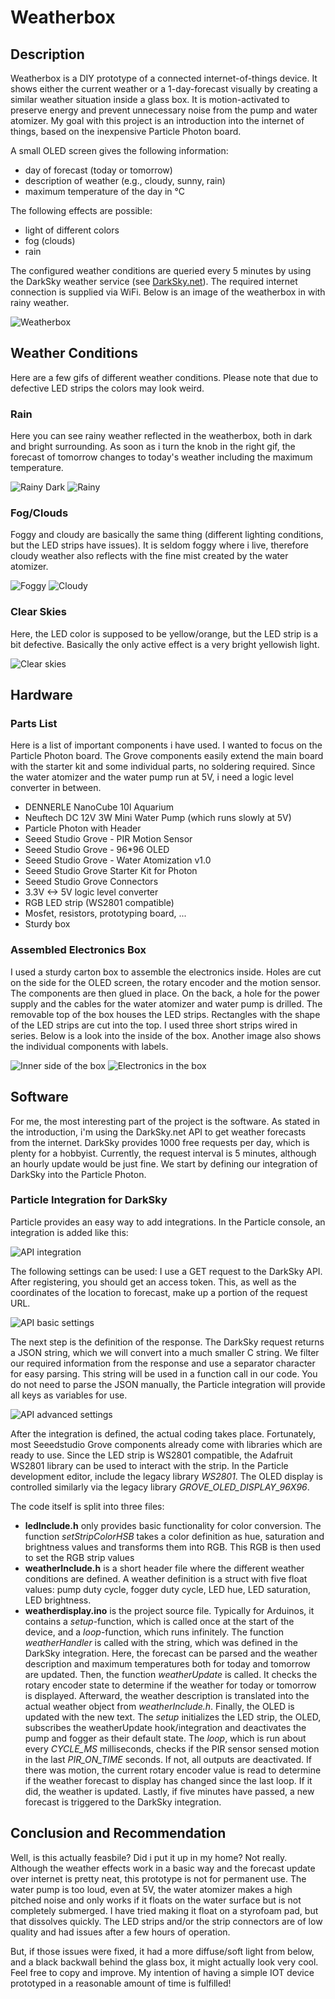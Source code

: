 # Weatherbox

## Description

Weatherbox is a DIY prototype of a connected internet-of-things device. It shows either the current weather or a 1-day-forecast visually by creating a similar weather situation inside a glass box. It is motion-activated to preserve energy and prevent unnecessary noise from the pump and water atomizer. My goal with this project is an introduction into the internet of things, based on the inexpensive Particle Photon board.

A small OLED screen gives the following information:

- day of forecast (today or tomorrow)
- description of weather (e.g., cloudy, sunny, rain)
- maximum temperature of the day in °C

The following effects are possible:

- light of different colors
- fog (clouds)
- rain

The configured weather conditions are queried every 5 minutes by using the DarkSky weather service (see [DarkSky.net](https://darksky.net/dev)). The required internet connection is supplied via WiFi. Below is an image of the weatherbox in with rainy weather.

![Weatherbox](/img/box_1.jpg?raw=true)

## Weather Conditions

Here are a few gifs of different weather conditions. Please note that due to defective LED strips the colors may look weird.

### Rain

Here you can see rainy weather reflected in the weatherbox, both in dark and bright surrounding. As soon as i turn the knob in the right gif, the forecast of tomorrow changes to today's weather including the maximum temperature.

![Rainy Dark](https://media.giphy.com/media/7YDdxsqj108JE1TgUn/giphy.gif)
![Rainy](https://media.giphy.com/media/1jaLUvTY0w3D7kUjKz/giphy.gif)

### Fog/Clouds

Foggy and cloudy are basically the same thing (different lighting conditions, but the LED strips have issues). It is seldom foggy where i live, therefore cloudy weather also reflects with the fine mist created by the water atomizer.

![Foggy](https://media.giphy.com/media/3s2aAX0TISYz3XMbFs/giphy.gif)
![Cloudy](https://media.giphy.com/media/ipZJy8dGfuMzcgUcXN/giphy.gif)

### Clear Skies

Here, the LED color is supposed to be yellow/orange, but the LED strip is a bit defective. Basically the only active effect is a very bright yellowish light.

![Clear skies](https://media.giphy.com/media/8rFxqXMCDicZrf0X9r/giphy.gif)

## Hardware

### Parts List

Here is a list of important components i have used. I wanted to focus on the Particle Photon board. The Grove components easily extend the main board with the starter kit and some individual parts, no soldering required. Since the water atomizer and the water pump run at 5V, i need a logic level converter in between.

- DENNERLE NanoCube 10l Aquarium
- Neuftech DC 12V 3W Mini Water Pump (which runs slowly at 5V)
- Particle Photon with Header
- Seeed Studio Grove - PIR Motion Sensor
- Seeed Studio Grove - 96*96 OLED
- Seeed Studio Grove - Water Atomization v1.0
- Seeed Studio Grove Starter Kit for Photon
- Seeed Studio Grove Connectors
- 3.3V <-> 5V logic level converter
- RGB LED strip (WS2801 compatible)
- Mosfet, resistors, prototyping board, ...
- Sturdy box

### Assembled Electronics Box

I used a sturdy carton box to assemble the electronics inside. Holes are cut on the side for the OLED screen, the rotary encoder and the motion sensor. The components are then glued in place. On the back, a hole for the power supply and the cables for the water atomizer and water pump is drilled. The removable top of the box houses the LED strips. Rectangles with the shape of the LED strips are cut into the top. I used three short strips wired in series. Below is a look into the inside of the box. Another image also shows the individual components with labels.

![Inner side of the box](/img/box_inside.jpg?raw=true)
![Electronics in the box](/img/electronics_annotated.jpg?raw=true)

## Software

For me, the most interesting part of the project is the software. As stated in the introduction, i'm using the DarkSky.net API to get weather forecasts from the internet. DarkSky provides 1000 free requests per day, which is plenty for a hobbyist. Currently, the request interval is 5 minutes, although an hourly update would be just fine. We start by defining our integration of DarkSky into the Particle Photon.

### Particle Integration for DarkSky

Particle provides an easy way to add integrations. In the Particle console, an integration is added like this:

![API integration](/img/api_integration.PNG?raw=true)

The following settings can be used: I use a GET request to the DarkSky API. After registering, you should get an access token. This, as well as the coordinates of the location to forecast, make up a portion of the request URL.

![API basic settings](/img/api_edit.PNG?raw=true)

The next step is the definition of the response. The DarkSky request returns a JSON string, which we will convert into a much smaller C string. We filter our required information from the response and use a separator character for easy parsing. This string will be used in a function call in our code. You do not need to parse the JSON manually, the Particle integration will provide all keys as variables for use.

![API advanced settings](/img/api_advanced.PNG?raw=true)

After the integration is defined, the actual coding takes place. Fortunately, most Seeedstudio Grove components already come with libraries which are ready to use. Since the LED strip is WS2801 compatible, the Adafruit WS2801 library can be used to interact with the strip. In the Particle development editor, include the legacy library *WS2801*. The OLED display is controlled similarly via the legacy library *GROVE_OLED_DISPLAY_96X96*.

The code itself is split into three files:

- **ledInclude.h** only provides basic functionality for color conversion. The function *setStripColorHSB* takes a color definition as hue, saturation and brightness values and transforms them into RGB. This RGB is then used to set the RGB strip values
- **weatherInclude.h** is a short header file where the different weather conditions are defined. A weather definition is a struct with five float values: pump duty cycle, fogger duty cycle, LED hue, LED saturation, LED brightness.
- **weatherdisplay.ino** is the project source file. Typically for Arduinos, it contains a *setup*-function, which is called once at the start of the device, and a *loop*-function, which runs infinitely. The function *weatherHandler* is called with the string, which was defined in the DarkSky integration. Here, the forecast can be parsed and the weather description and maximum temperatures both for today and tomorrow are updated. Then, the function *weatherUpdate* is called. It checks the rotary encoder state to determine if the weather for today or tomorrow is displayed. Afterward, the weather description is translated into the actual weather object from *weatherInclude.h*. Finally, the OLED is updated with the new text. The *setup* initializes the LED strip, the OLED, subscribes the weatherUpdate hook/integration and deactivates the pump and fogger as their default state. The *loop*, which is run about every *CYCLE_MS* milliseconds, checks if the PIR sensor sensed motion in the last *PIR_ON_TIME* seconds. If not, all outputs are deactivated. If there was motion, the current rotary encoder value is read to determine if the weather forecast to display has changed since the last loop. If it did, the weather is updated. Lastly, if five minutes have passed, a new forecast is triggered to the DarkSky integration.

## Conclusion and Recommendation

Well, is this actually feasbile? Did i put it up in my home? Not really. Although the weather effects work in a basic way and the forecast update over internet is pretty neat, this prototype is not for permanent use. The water pump is too loud, even at 5V, the water atomizer makes a high pitched noise and only works if it floats on the water surface but is not completely submerged. I have tried making it float on a styrofoam pad, but that dissolves quickly. The LED strips and/or the strip connectors are of low quality and had issues after a few hours of operation.

But, if those issues were fixed, it had a more diffuse/soft light from below, and a black backwall behind the glass box, it might actually look very cool. Feel free to copy and improve. My intention of having a simple IOT device prototyped in a reasonable amount of time is fulfilled!